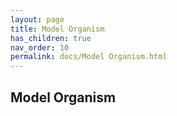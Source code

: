 ```yaml
--- 
layout: page 
title: Model Organism 
has_children: true 
nav_order: 10 
permalink: docs/Model Organism.html 
---
```


## Model Organism

